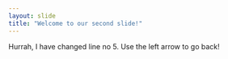 ```yaml
---
layout: slide
title: "Welcome to our second slide!"
---
```

Hurrah, I have changed line no 5.
Use the left arrow to go back!
